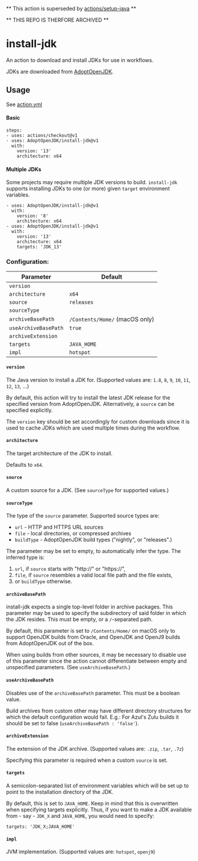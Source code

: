 ** This action is superseded by [actions/setup-java](https://github.com/actions/setup-java) **

** THIS REPO IS THERFORE ARCHIVED **

# install-jdk

An action to download and install JDKs for use in workflows.

JDKs are downloaded from [AdoptOpenJDK](https://adoptopenjdk.net/).

## Usage

See [action.yml](action.yml)

#### Basic

```
steps:
- uses: actions/checkout@v1
- uses: AdoptOpenJDK/install-jdk@v1
  with:
    version: '13'
    architecture: x64
```

#### Multiple JDKs

Some projects may require multiple JDK versions to build. `install-jdk` supports
installing JDKs to one (or more) given `target` environment variables.

```
- uses: AdoptOpenJDK/install-jdk@v1
  with:
    version: '8'
    architecture: x64
- uses: AdoptOpenJDK/install-jdk@v1
  with:
    version: '13'
    architecture: x64
    targets: 'JDK_13'
```


### Configuration:

| Parameter            | Default                        |
|----------------------|--------------------------------|
| `version`            |                                |
| `architecture`       | `x64`                          |
| `source`             | `releases`                     |
| `sourceType`         |                                |
| `archiveBasePath`    | `/Contents/Home/` (macOS only) |
| `useArchiveBasePath` | `true`                         |
| `archiveExtension`   |                                |
| `targets`            | `JAVA_HOME`                    |
| `impl   `            | `hotspot`                      |

#### `version`

The Java version to install a JDK for. (Supported values are: `1.8`, `8`, `9`,
`10`, `11`, `12`, `13`, ...)

By default, this action will try to install the latest JDK release for the
specified version from AdoptOpenJDK. Alternatively, a `source` can be specified
explicitly.

The `version` key should be set accordingly for custom downloads since it is
used to cache JDKs which are used multiple times during the workflow.

#### `architecture`

The target architecture of the JDK to install.

Defaults to `x64`.

#### `source`

A custom source for a JDK. (See `sourceType` for supported values.)

#### `sourceType`

The type of the `source` parameter. Supported source types are:

- `url` - HTTP and HTTPS URL sources
- `file` - local directories, or compressed archives
- `buildType` - AdoptOpenJDK build types ("nightly", or "releases".)

The parameter may be set to empty, to automatically infer the type. The inferred
type is:

1. `url`, if `source` starts with "http://" or "https://",
2. `file`, if `source` resembles a valid local file path and the file exists, 
3. or `buildType` otherwise.

#### `archiveBasePath`

install-jdk expects a single top-level folder in archive packages. This
parameter may be used to specify the subdirectory of said folder in which the
JDK resides. This must be empty, or a `/`-separated path.

By default, this parameter is set to `/Contents/Home/` on macOS only to support
OpenJDK builds from Oracle, and OpenJDK and OpenJ9 builds from AdoptOpenJDK
out of the box.

When using builds from other sources, it may be necessary to disable use of this
parameter since the action cannot differentiate between empty and unspecified
parameters. (See `useArchiveBasePath`.)

#### `useArchiveBasePath`

Disables use of the `archiveBasePath` parameter. This must be a boolean value.

Build archives from custom other may have different directory structures for
which the default configuration would fail.
E.g.: For Azul's Zulu builds it should be set to false (`useArchiveBasePath : 'false'`).

#### `archiveExtension`

The extension of the JDK archive. (Supported values are: `.zip`, `.tar`, `.7z`)

Specifying this parameter is required when a custom `source` is set.

#### `targets`

A semicolon-separated list of environment variables which will be set up to
point to the installation directory of the JDK.

By default, this is set to `JAVA_HOME`. Keep in mind that this is overwritten
when specifying targets explicitly. Thus, if you want to make a JDK available
from - say - `JDK_X` and `JAVA_HOME`, you would need to specify:

    targets: 'JDK_X;JAVA_HOME'

#### `impl`

JVM implementation. (Supported values are: `hotspot`, `openj9`)
